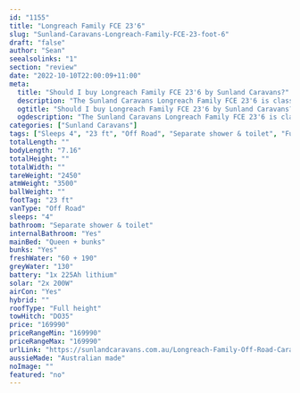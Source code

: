 ```yaml
---
id: "1155"
title: "Longreach Family FCE 23'6"
slug: "Sunland-Caravans-Longreach-Family-FCE-23-foot-6"
draft: "false"
author: "Sean"
seealsolinks: "1"
section: "review"
date: "2022-10-10T22:00:09+11:00"
meta:
  title: "Should I buy Longreach Family FCE 23'6 by Sunland Caravans?"
  description: "The Sunland Caravans Longreach Family FCE 23'6 is classed as Off Road, and sleeps 4 people. It is Australian made and comes in at 23 ft. It generally has Separate shower & toilet."
  ogtitle: "Should I buy Longreach Family FCE 23'6 by Sunland Caravans?"
  ogdescription: "The Sunland Caravans Longreach Family FCE 23'6 is classed as Off Road, and sleeps 4 people. It is Australian made and comes in at 23 ft. It generally has Separate shower & toilet."
categories: ["Sunland Caravans"]
tags: ["Sleeps 4", "23 ft", "Off Road", "Separate shower & toilet", "Full height", "Over 100k"]
totalLength: ""
bodyLength: "7.16"
totalHeight: ""
totalWidth: ""
tareWeight: "2450"
atmWeight: "3500"
ballWeight: ""
footTag: "23 ft"
vanType: "Off Road"
sleeps: "4"
bathroom: "Separate shower & toilet"
internalBathroom: "Yes"
mainBed: "Queen + bunks"
bunks: "Yes"
freshWater: "60 + 190"
greyWater: "130"
battery: "1x 225Ah lithium"
solar: "2x 200W"
airCon: "Yes"
hybrid: ""
roofType: "Full height"
towHitch: "DO35"
price: "169990"
priceRangeMin: "169990"
priceRangeMax: "169990"
urlLink: "https://sunlandcaravans.com.au/Longreach-Family-Off-Road-Caravan"
aussieMade: "Australian made"
noImage: ""
featured: "no"
---
```

